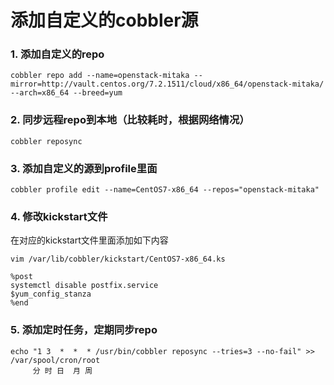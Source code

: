 # 添加自定义的cobbler源

### 1. 添加自定义的repo
	cobbler repo add --name=openstack-mitaka --mirror=http://vault.centos.org/7.2.1511/cloud/x86_64/openstack-mitaka/ --arch=x86_64 --breed=yum

### 2. 同步远程repo到本地（比较耗时，根据网络情况）
	cobbler reposync

### 3. 添加自定义的源到profile里面

	cobbler profile edit --name=CentOS7-x86_64 --repos="openstack-mitaka"

### 4. 修改kickstart文件
在对应的kickstart文件里面添加如下内容

	vim /var/lib/cobbler/kickstart/CentOS7-x86_64.ks

	%post
	systemctl disable postfix.service
	$yum_config_stanza
	%end

### 5. 添加定时任务，定期同步repo
	
	echo "1 3  *  *  * /usr/bin/cobbler reposync --tries=3 --no-fail" >> /var/spool/cron/root
         分 时 日  月 周